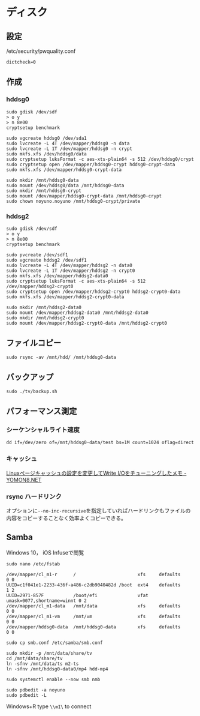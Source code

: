 # ディスク

## 設定

/etc/security/pwquality.conf
~~~
dictcheck=0
~~~

## 作成

### hddsg0

~~~
sudo gdisk /dev/sdf
> o y
> n 8e00
cryptsetup benchmark
~~~

~~~
sudo vgcreate hddsg0 /dev/sda1
sudo lvcreate -L 4T /dev/mapper/hddsg0 -n data
sudo lvcreate -L 1T /dev/mapper/hddsg0 -n crypt
sudo mkfs.xfs /dev/hddsg0/data
sudo cryptsetup luksFormat -c aes-xts-plain64 -s 512 /dev/hddsg0/crypt
sudo cryptsetup open /dev/mapper/hddsg0-crypt hddsg0-crypt-data
sudo mkfs.xfs /dev/mapper/hddsg0-crypt-data

sudo mkdir /mnt/hddsg0-data
sudo mount /dev/hddsg0/data /mnt/hddsg0-data
sudo mkdir /mnt/hddsg0-crypt
sudo mount /dev/mapper/hddsg0-crypt-data /mnt/hddsg0-crypt
sudo chown noyuno.noyuno /mnt/hddsg0-crypt/private
~~~

### hddsg2

~~~
sudo gdisk /dev/sdf
> o y
> n 8e00
cryptsetup benchmark
~~~

~~~
sudo pvcreate /dev/sdf1
sudo vgcreate hddsg2 /dev/sdf1
sudo lvcreate -L 4T /dev/mapper/hddsg2 -n data0
sudo lvcreate -L 1T /dev/mapper/hddsg2 -n crypt0
sudo mkfs.xfs /dev/mapper/hddsg2-data0
sudo cryptsetup luksFormat -c aes-xts-plain64 -s 512 /dev/mapper/hddsg2-crypt0
sudo cryptsetup open /dev/mapper/hddsg2-crypt0 hddsg2-crypt0-data
sudo mkfs.xfs /dev/mapper/hddsg2-crypt0-data

sudo mkdir /mnt/hddsg2-data0
sudo mount /dev/mapper/hddsg2-data0 /mnt/hddsg2-data0
sudo mkdir /mnt/hddsg2-crypt0
sudo mount /dev/mapper/hddsg2-crypt0-data /mnt/hddsg2-crypt0
~~~

## ファイルコピー

~~~
sudo rsync -av /mnt/hdd/ /mnt/hddsg0-data
~~~

## バックアップ

~~~
sudo ./tv/backup.sh
~~~

## パフォーマンス測定

### シーケンシャルライト速度

~~~
dd if=/dev/zero of=/mnt/hddsg0-data/test bs=1M count=1024 oflag=direct
~~~

### キャッシュ

[Linuxページキャッシュの設定を変更してWrite I/Oをチューニングしたメモ - YOMON8.NET](https://yomon.hatenablog.com/entry/2017/04/01/131732)

### rsync ハードリンク

オプションに`--no-inc-recursive`を指定していればハードリンクもファイルの内容をコピーすることなく効率よくコピーできる。

## Samba


Windows 10， iOS Infuseで閲覧

~~~
sudo nano /etc/fstab
~~~

~~~
/dev/mapper/cl_m1-r      /                       xfs     defaults        0 0
UUID=c1f041e1-2233-436f-a486-c2db9040482d /boot  ext4    defaults        1 2
UUID=2971-857F           /boot/efi               vfat    umask=0077,shortname=winnt 0 2
/dev/mapper/cl_m1-data   /mnt/data               xfs     defaults        0 0
/dev/mapper/cl_m1-vm     /mnt/vm                 xfs     defaults        0 0
/dev/mapper/hddsg0-data  /mnt/hddsg0-data        xfs     defaults        0 0
~~~

~~~
sudo cp smb.conf /etc/samba/smb.conf

~~~

~~~
sudo mkdir -p /mnt/data/share/tv
cd /mnt/data/share/tv
ln -sfnv /mnt/data/ts m2-ts
ln -sfnv /mnt/hddsg0-data0/mp4 hdd-mp4

sudo systemctl enable --now smb nmb

sudo pdbedit -a noyuno
sudo pdbedit -L
~~~

Windows+R type `\\m1\` to connect
